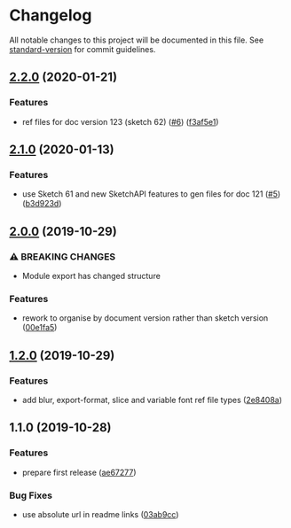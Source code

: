 # Changelog

All notable changes to this project will be documented in this file. See [standard-version](https://github.com/conventional-changelog/standard-version) for commit guidelines.

## [2.2.0](https://github.com/sketch-hq/sketch-reference-files/compare/v2.1.0...v2.2.0) (2020-01-21)


### Features

* ref files for doc version 123 (sketch 62) ([#6](https://github.com/sketch-hq/sketch-reference-files/issues/6)) ([f3af5e1](https://github.com/sketch-hq/sketch-reference-files/commit/f3af5e1e330108d5b90977e06057b332e0324f4d))

## [2.1.0](https://github.com/sketch-hq/sketch-reference-files/compare/v2.0.0...v2.1.0) (2020-01-13)


### Features

* use Sketch 61 and new SketchAPI features to gen files for doc 121 ([#5](https://github.com/sketch-hq/sketch-reference-files/issues/5)) ([b3d923d](https://github.com/sketch-hq/sketch-reference-files/commit/b3d923de7e566a8362fcec32587bd2d5ff405f14))

## [2.0.0](https://github.com/sketch-hq/sketch-reference-files/compare/v1.2.0...v2.0.0) (2019-10-29)


### ⚠ BREAKING CHANGES

* Module export has changed structure

### Features

* rework to organise by document version rather than sketch version ([00e1fa5](https://github.com/sketch-hq/sketch-reference-files/commit/00e1fa5bd844b63d2bbfa0f0eb3745b09960a260))

## [1.2.0](https://github.com/sketch-hq/sketch-reference-files/compare/v1.1.0...v1.2.0) (2019-10-29)


### Features

* add blur, export-format, slice and variable font ref file types ([2e8408a](https://github.com/sketch-hq/sketch-reference-files/commit/2e8408a0ea5f99507f6dceeb8b1334cb42040aae))

## 1.1.0 (2019-10-28)


### Features

* prepare first release ([ae67277](https://github.com/sketch-hq/sketch-reference-files/commit/ae672772e1eb64156ddbc8ab6cb9e867a7ce7555))


### Bug Fixes

* use absolute url in readme links ([03ab9cc](https://github.com/sketch-hq/sketch-reference-files/commit/03ab9cc2094ea622db6a1379654b0a2e14e65d2c))
